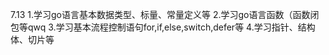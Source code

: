7.13
1.学习go语言基本数据类型、标量、常量定义等
2.学习go语言函数（函数闭包等qwq
3.学习基本流程控制语句for,if,else,switch,defer等
4.学习指针、结构体、切片等